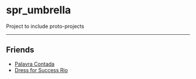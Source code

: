 # spr_umbrella
Project to include proto-projects


---

## Friends
* [Palavra Contada](https://github.com/metaimagem/palavra.contada)
* [Dress for Success Rio](https://dressforsuccess.org/)
